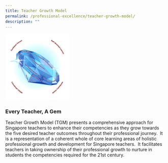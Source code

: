 ```yaml
---
title: Teacher Growth Model
permalink: /professional-excellence/teacher-growth-model/
description: ""
---
```

<img src="/images/proex3.png" style="width:40%">


### Every Teacher, A Gem

Teacher Growth Model (TGM) presents a comprehensive approach for Singapore teachers to enhance their competencies as they grow towards the five desired teacher outcomes throughout their professional journey.&nbsp; It is a representation of a coherent whole of core learning areas of holistic professional growth and development for Singapore teachers.&nbsp; It facilitates teachers in taking ownership of their professional growth to nurture in students the competencies required for the 21st century.